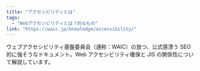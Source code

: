 ```yaml
---
title: "アクセシビリティとは"
tags:
  - "Webアクセシビリティとは？的なもの"
link: "https://waic.jp/knowledge/accessibility/"
---
```


ウェブアクセシビリティ基盤委員会（通称：WAIC）の放つ、公式感漂う SEO 的に強そうなドキュメント。Web アクセシビリティ確保と JIS の関係性について解説しています。
